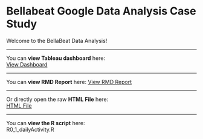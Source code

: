 # Bellabeat Google Data Analysis Case Study

Welcome to the BellaBeat Data Analysis!


---

You can **view Tableau dashboard** here:  
[View Dashboard](https://public.tableau.com/app/profile/zahra.shamlou/viz/BellaBeat_17514072335020/Dashboard1)

---

You can **view RMD Report** here:
[View RMD Report](https://zahrashamlou.github.io/Bellabeat-Google-Data-Analysis-Case-Study/)

---

Or directly open the raw **HTML File** here:  
[HTML File](https://github.com/zahrashamlou/Bellabeat-Data-Exploration/blob/main/index.html)

---

You can **view the R script** here:  
R0_1_dailyActivity.R
